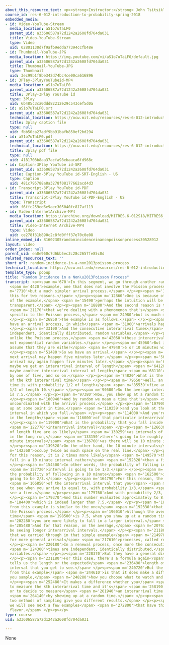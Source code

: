 ```yaml
---
about_this_resource_text: <p><strong>Instructor:</strong> John Tsitsiklis</p>
course_id: res-6-012-introduction-to-probability-spring-2018
embedded_media:
- id: Video-YouTube-Stream
  media_location: aS1o7uTaLF0
  parent_uid: a33606587a72d1242a2608fd704da031
  title: Video-YouTube-Stream
  type: Video
  uid: 02801130d7f9afb9edda77394ccfb48e
- id: Thumbnail-YouTube-JPG
  media_location: https://img.youtube.com/vi/aS1o7uTaLF0/default.jpg
  parent_uid: a33606587a72d1242a2608fd704da031
  title: Thumbnail-YouTube-JPG
  type: Thumbnail
  uid: 3ec99b1f8be342d74bc4ce00ca616896
- id: 3Play-3PlayYouTubeid-MP4
  media_location: aS1o7uTaLF0
  parent_uid: a33606587a72d1242a2608fd704da031
  title: 3Play-3Play YouTube id
  type: 3Play
  uid: 6b485c3ca0ddd82212e29c543cef5d0a
- id: aS1o7uTaLF0.srt
  parent_uid: a33606587a72d1242a2608fd704da031
  technical_location: https://ocw.mit.edu/resources/res-6-012-introduction-to-probability-spring-2018/part-iii-random-processes/random-incidence-in-a-non2013poisson-process/aS1o7uTaLF0.srt
  title: 3play caption file
  type: null
  uid: fbb50ca27adf9bb91bafb850ef2bd294
- id: aS1o7uTaLF0.pdf
  parent_uid: a33606587a72d1242a2608fd704da031
  technical_location: https://ocw.mit.edu/resources/res-6-012-introduction-to-probability-spring-2018/part-iii-random-processes/random-incidence-in-a-non2013poisson-process/aS1o7uTaLF0.pdf
  title: 3play pdf file
  type: null
  uid: 4181708b8aa37acfa98ebaaca6fd968c
- id: Caption-3Play YouTube id-SRT
  parent_uid: a33606587a72d1242a2608fd704da031
  title: Caption-3Play YouTube id-SRT-English - US
  type: Caption
  uid: 481c795788a8a3278f08177662acd4d3
- id: Transcript-3Play YouTube id-PDF
  parent_uid: a33606587a72d1242a2608fd704da031
  title: Transcript-3Play YouTube id-PDF-English - US
  type: Transcript
  uid: f6ffc259ed6e9aec305040fc817af113
- id: Video-InternetArchive-MP4
  media_location: https://archive.org/download/MITRES.6-012S18/MITRES6_012S18_L23-08_300k.mp4
  parent_uid: a33606587a72d1242a2608fd704da031
  title: Video-Internet Archive-MP4
  type: Video
  uid: ce278f31b890c2c8fd0fff37e70c0e08
inline_embed_id: 81602305randomincidenceinanonpoissonprocess30528912
layout: video
order_index: null
parent_uid: ea0e960c7d6bb5ec3c28c2657fe85c0d
related_resources_text: ''
short_url: random-incidence-in-a-non2013poisson-process
technical_location: https://ocw.mit.edu/resources/res-6-012-introduction-to-probability-spring-2018/part-iii-random-processes/random-incidence-in-a-non2013poisson-process
template_type: popup
title: "Random Incidence in a Non\u2013Poisson Process"
transcript: <p><span m='670'>In this segment, we go through another random incidence</span>
  <span m='4420'>example, one that does not involve the Poisson process,</span> <span
  m='7710'>but a much simpler arrival process.</span> </p><p><span m='10950'>We do
  this for two reasons.</span> </p><p><span m='12860'>One is because of the simplicity
  of the example,</span> <span m='15490'>perhaps the intuition will be a little more
  transparent.</span> </p><p><span m='18880'>And the second reason is to illustrate</span>
  <span m='21170'>that we're dealing with a phenomenon that's</span> <span m='23030'>not
  specific to the Poisson process,</span> <span m='24980'>but is much more general.</span>
  </p><p><span m='26850'>The example is as follows.</span> </p><p><span m='28570'>We
  have an arrival process, in which</span> <span m='31060'>arrivals happen at random.</span>
  </p><p><span m='33100'>And the consecutive interarrival times</span> <span m='35600'>are
  independent, identically distributed, random variables.</span> </p><p><span m='39400'>However,
  unlike the Poisson process,</span> <span m='42060'>these interarrival times are
  not exponential random variables.</span> </p><p><span m='45960'>But instead, we
  assume that they are either</span> <span m='47940'>5 or 10 minutes with equal probability.</span>
  </p><p><span m='51480'>So we have an arrival.</span> </p><p><span m='53550'>The
  next arrival may happen five minutes later.</span> </p><p><span m='56980'>The next
  arrival may again happen five minutes later.</span> </p><p><span m='60620'>Then
  maybe we get an interarrival interval of length</span> <span m='64120'>10, then
  maybe another interarrival interval of length</span> <span m='68110'>10, followed
  by one of five, and so on.</span> </p><p><span m='74820'>What is the expected value
  of the kth interarrival time?</span> </p><p><span m='79650'>Well, an interarrival
  time is with probability 1/2 of length</span> <span m='85539'>five and with probability
  1/2 of length 10.</span> </p><p><span m='90500'>So the average interarrival time
  is 7.5.</span> </p><p><span m='97380'>Now, you show up at a random time.</span>
  </p><p><span m='100940'>And by random we mean a time that's</span> <span m='103289'>completely
  uncoordinated with the arrival process.</span> </p><p><span m='107900'>You show
  up at some point in time,</span> <span m='110259'>and you look at the interarrival
  interval in which you fall.</span> </p><p><span m='114000'>And you're interested
  in the length</span> <span m='116000'>of that particular interarrival interval.</span>
  </p><p><span m='119000'>What is the probability that you fall inside a five minute</span>
  <span m='122770'>interarrival interval?</span> </p><p><span m='126630'>Since intervals
  of length five are as likely</span> <span m='130259'>as intervals of length 10,
  in the long run,</span> <span m='133150'>there's going to be roughly as many five
  minute intervals</span> <span m='136760'>as there will be 10 minute intervals.</span>
  </p><p><span m='139520'>On the other hand, the 10 minute intervals</span> <span
  m='142360'>occupy twice as much space on the real line.</span> </p><p><span m='146750'>And
  for this reason, it is 2 times more likely</span> <span m='149570'>that you will
  fall in a 10 minute interval rather</span> <span m='152320'>than a five minute interval.</span>
  </p><p><span m='154500'>In other words, the probability of falling in a five minute</span>
  <span m='157720'>interval is going to be 1/3.</span> </p><p><span m='160160'>Whereas
  the probability of following in a 10 minute</span> <span m='162500'>interval is
  going to be 2/3.</span> </p><p><span m='164790'>For this reason, the expected length</span>
  <span m='166850'>of the interarrival interval that you</span> <span m='169050'>get
  to see when you arrive is equal to, with probability 1/3,</span> <span m='174420'>you
  see a five.</span> </p><p><span m='175760'>And with probability 2/3, you see a 10.</span>
  </p><p><span m='179370'>And this number evaluates approximately to 8.3,</span> <span
  m='184400'>which is indeed larger than 7.5.</span> </p><p><span m='188930'>The conclusion
  from this example is similar to the one</span> <span m='192330'>that we had for
  the Poisson process.</span> </p><p><span m='196010'>Although the average interarrival
  time</span> <span m='198500'>is 7.5, when you show up at a random time</span> <span
  m='202280'>you are more likely to fall in a larger interval.</span> </p><p><span
  m='205480'>And for that reason, on the average,</span> <span m='207630'>you will
  be seeing longer interarrival intervals.</span> </p><p><span m='211860'>The calculations
  that we carried through in that simple example</span> <span m='214970'>can be generalized
  for more general arrival</span> <span m='217610'>processes, called renewal processes.</span>
  </p><p><span m='220180'>In a renewal process, once more the consecutive interarrival</span>
  <span m='224300'>times are independent, identically distributed,</span> <span m='227060'>random
  variables.</span> </p><p><span m='228370'>But they have a general distribution.</span>
  </p><p><span m='231180'>For this case, there's a formula again</span> <span m='233380'>that
  tells us the length or the expected</span> <span m='236490'>length of the interarrival
  interval that you get to see.</span> </p><p><span m='240720'>But the main message
  from this example</span> <span m='244610'>is that it does make a difference how
  you sample,</span> <span m='248280'>how you choose what to watch and what to measure.</span>
  </p><p><span m='252480'>It makes a difference whether you</span> <span m='254080'>decide
  to measure the kth interarrival time and it's</span> <span m='258190'>average value
  or to decide to measure</span> <span m='261940'>an interarrival time that's chosen</span>
  <span m='264140'>by showing up at a random time.</span> </p><p><span m='267170'>The
  two methods of sampling give you different results.</span> </p><p><span m='270350'>And
  we will see next a few examples</span> <span m='272800'>that have this particular
  flavor.</span> </p><p></p>
type: course
uid: a33606587a72d1242a2608fd704da031

---
```

None